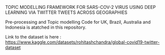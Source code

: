 TOPIC MODELLING FRAMEWORK FOR SARS-COV-2 VIRUS USING 
DEEP LEARNING VIA TWITTER TWEETS ACROSS GEOGRAPHIES

Pre-processing and Topic modelling Code for UK, Brazil, Australia and Indonesia is atatched in this repository.

Link to the dataset is here : https://www.kaggle.com/datasets/rohitashchandra/global-covid19-twitter-dataset
